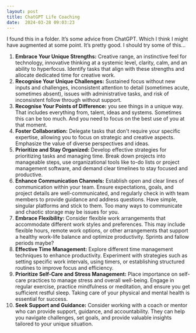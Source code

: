 ```yaml
---
layout: post
title: ChatGPT Life Coaching
date:  2024-03-28 09:03:23
---
```


I found this in a folder. It’s some advice from ChatGPT. Which I think I might have augmented at some point. It’s pretty good. I should try some of this...

1. **Embrace Your Unique Strengths:** Creative range, an instinctive feel for technology, innovative thinking at a systemic level, clarity, calm, and an ability to hyperfocus. Identify tasks that align with these strengths and allocate dedicated time for creative work.
2. **Recognise Your Unique Challenges:** Sustained focus without new inputs and challenges, inconsistent attention to detail (sometimes acute, sometimes absent), issues with administrative tasks, and risk of inconsistent follow through without support.
3. **Recognise Your Points of Difference:** you see things in a unique way. That includes everything from, talent, ideas and systems. Sometimes this can be too much. And you need to focus on the best use of you at that moment.
4. **Foster Collaboration:** Delegate tasks that don't require your specific expertise, allowing you to focus on strategic and creative aspects. Emphasize the value of diverse perspectives and ideas.
5. **Prioritize and Stay Organized:** Develop effective strategies for prioritizing tasks and managing time. Break down projects into manageable steps, use organizational tools like to-do lists or project management software, and demand clear timelines to stay focused and productive.
6. **Enhance Communication Channels:** Establish open and clear lines of communication within your team. Ensure expectations, goals, and project details are well-communicated, and regularly check in with team members to provide guidance and address questions. Have simple, singular platforms and stick to them. Too many ways to communicate and chaotic storage may be issues for you.
7. **Embrace Flexibility:** Consider flexible work arrangements that accommodate different work styles and preferences. This may include flexible hours, remote work options, or other arrangements that support a healthy work-life balance and optimize productivity. Sprints and fallow periods maybe?
8. **Effective Time Management:** Explore different time management techniques to enhance productivity. Experiment with strategies such as setting specific work intervals, using timers, or establishing structured routines to improve focus and efficiency.
9. **Prioritize Self-Care and Stress Management:** Place importance on self-care practices to manage stress and overall well-being. Engage in regular exercise, practice mindfulness or meditation, and ensure you get sufficient restful sleep. Taking care of your physical and mental health is essential for success.
10. **Seek Support and Guidance:** Consider working with a coach or mentor who can provide support, guidance, and accountability. They can help you navigate challenges, set goals, and provide valuable insights tailored to your unique situation.